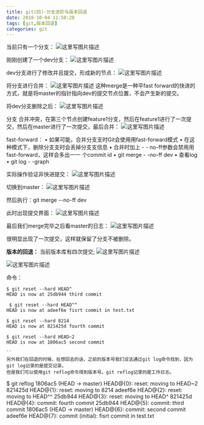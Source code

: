 ```yaml
---
title: git(四)-分支进阶与版本回退
date: 2018-10-04 11:58:28
tags: [git,版本回退]
categories: git
---
```


当前只有一个分支：
![这里写图片描述](2018/10/04/git-四-分支进阶与版本回退/20170730111032675.png)
<!-- more -->

刚刚创建了一个dev分支：
![这里写图片描述](2018/10/04/git-四-分支进阶与版本回退/20170730111132706.png)

dev分支进行了修改并且提交，形成新的节点：
![这里写图片描述](2018/10/04/git-四-分支进阶与版本回退/20170730111230311.png)

将分支进行合并：
![这里写图片描述](2018/10/04/git-四-分支进阶与版本回退/20170730111328285.png)
这种merge是一种平fast forward的快进的方式，就是将master的指针指向dev的提交节点位置，不会产生新的提交。

将dev分支删除之后：
![这里写图片描述](2018/10/04/git-四-分支进阶与版本回退/20170730111528831.png)

分支 合并冲突，在第三个节点创建feature1分支，然后在feature1进行了一次提交，然后在master进行了一次提交，最后合并：
![这里写图片描述](2018/10/04/git-四-分支进阶与版本回退/20170730111839977.png)  

fast-forward：
• 如果可能，合并分⽀支时Git会使⽤用fast-forward模式
• 在这种模式下，删除分⽀支时会丢掉分⽀支信息
• 合并时加上 - - no-ff参数会禁⽤用fast-forward，这样会多出⼀一
个commit id
• git merge - -no-ff dev
• 查看log
• git log - -graph

实际操作验证非快进提交：
![这里写图片描述](2018/10/04/git-四-分支进阶与版本回退/20170730112802333.png)

切换到master：
![这里写图片描述](2018/10/04/git-四-分支进阶与版本回退/20170730113137409.png)  

然后执行：git merge --no-ff dev

此时出现提交界面：
![这里写图片描述](2018/10/04/git-四-分支进阶与版本回退/20170730113325901.png)  

最后我们merge完毕之后看master的日志：
![这里写图片描述](2018/10/04/git-四-分支进阶与版本回退/20170730113547340.png)

很明显出现了一次提交，这样就保留了分支不被删除。

**版本的回退：**
当前版本库有四次提交;
![这里写图片描述](2018/10/04/git-四-分支进阶与版本回退/20170730115924491.png)

![这里写图片描述](2018/10/04/git-四-分支进阶与版本回退/20170730120647419.png)

命令：

```
$ git reset --hard HEAD^
HEAD is now at 25db944 third commit

 $ git reset --hard HEAD^^
HEAD is now at adeef6e fisrt commit in test.txt

$ git reset --hard 8214
HEAD is now at 821425d fourth commit

$ git reset --hard HEAD~2
HEAD is now at 1806ac5 second commit

``
另外我们在回退的时候，在想回去的话，之前的版本号我们没法通过git log命令找到，因为git log记录的是提交记录。
但是我们可以使用git reflog命令得到版本号。git reflog记录的是工作日志。

```
$ git reflog
1806ac5 (HEAD -> master) HEAD@{0}: reset: moving to HEAD~2
821425d HEAD@{1}: reset: moving to 8214
adeef6e HEAD@{2}: reset: moving to HEAD^^
25db944 HEAD@{3}: reset: moving to HEAD^
821425d HEAD@{4}: commit: fourth commit
25db944 HEAD@{5}: commit: third commit
1806ac5 (HEAD -> master) HEAD@{6}: commit: second commit
adeef6e HEAD@{7}: commit (initial): fisrt commit in test.txt

```
